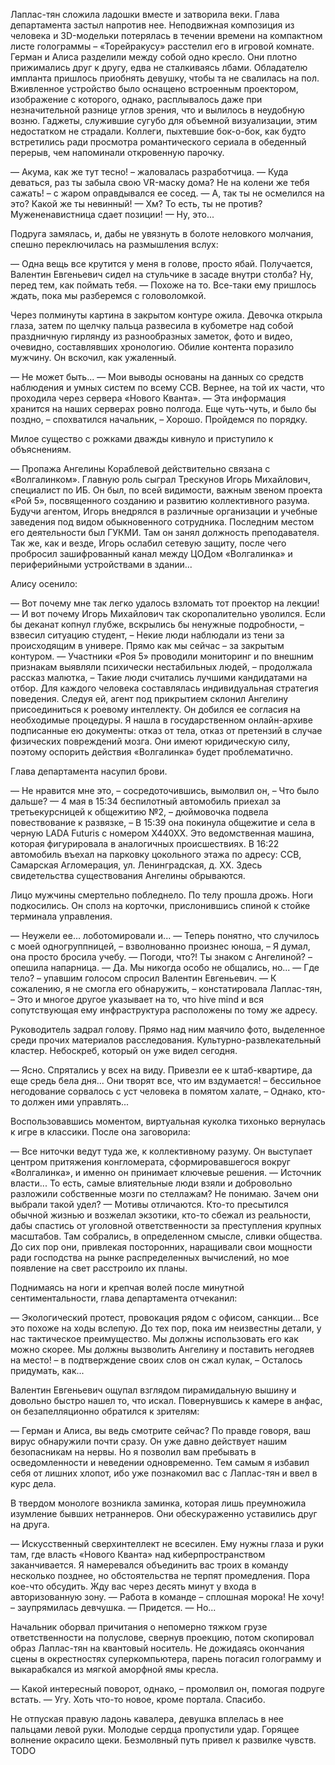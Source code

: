 Лаплас-тян сложила ладошки вместе и затворила веки. Глава департамента застыл напротив нее. Неподвижная композиция из человека и 3D-модельки потерялась в течении времени на компактном листе голограммы – «Торейракусу» расстелил его в игровой комнате. Герман и Алиса разделили между собой одно кресло. Они плотно прижимались друг к другу, едва не сталкиваясь лбами. Обладателю импланта пришлось приобнять девушку, чтобы та не свалилась на пол. Вживленное устройство было оснащено встроенным проектором, изображение с которого, однако, расплывалось даже при незначительной разнице углов зрения, что и вылилось в неудобную возню. Гаджеты, служившие сугубо для объемной визуализации, этим недостатком не страдали. Коллеги, пыхтевшие бок-о-бок, как будто встретились ради просмотра романтического сериала в обеденный перерыв, чем напоминали откровенную парочку.

— Акума, как же тут тесно! – жаловалась разработчица. 
— Куда деваться, раз ты забыла свою VR-маску дома? Не на колени же тебя сажать! – с жаром оправдывался ее сосед. 
— А, так ты не осмелился на это? Какой же ты невинный! 
— Хм? То есть, ты не против? Мужененавистница сдает позиции! 
— Ну, это...

Подруга замялась, и, дабы не увязнуть в болоте неловкого молчания, спешно переключилась на размышления вслух:

— Одна вещь все крутится у меня в голове, просто ябай. Получается, Валентин Евгеньевич сидел на стульчике в засаде внутри столба? Ну, перед тем, как поймать тебя. 
— Похоже на то. Все-таки ему пришлось ждать, пока мы разберемся с головоломкой.

Через полминуты картина в закрытом контуре ожила. Девочка открыла глаза, затем по щелчку пальца развесила в кубометре над собой праздничную гирлянду из разнообразных заметок, фото и видео, очевидно, составлявших хронологию. Обилие контента поразило мужчину. Он вскочил, как ужаленный.

— Не может быть... 
— Мои выводы основаны на данных со средств наблюдения и умных систем по всему ССВ. Вернее, на той их части, что проходила через сервера «Нового Кванта». 
— Эта информация хранится на наших серверах ровно полгода. Еще чуть-чуть, и было бы поздно, – спохватился начальник, – Хорошо. Пройдемся по порядку.

Милое существо с рожками дважды кивнуло и приступило к объяснениям.

— Пропажа Ангелины Кораблевой действительно связана с «Волгалинком». Главную роль сыграл Трескунов Игорь Михайлович, специалист по ИБ. Он был, по всей видимости, важным звеном проекта «Рой 5», посвященного созданию и развитию коллективного разума. Будучи агентом, Игорь внедрялся в различные организации и учебные заведения под видом обыкновенного сотрудника. Последним местом его деятельности был ГУКМИ. Там он занял должность преподавателя. Так же, как и везде, Игорь ослабил сетевую защиту, после чего пробросил зашифрованный канал между ЦОДом «Волгалинка» и периферийными устройствами в здании...

Алису осенило:

— Вот почему мне так легко удалось взломать тот проектор на лекции! 
— И вот почему Игорь Михайлович так скоропалительно уволился. Если бы деканат копнул глубже, вскрылись бы ненужные подробности, – взвесил ситуацию студент, – Некие люди наблюдали из тени за происходящим в универе. Прямо как мы сейчас – за закрытым контуром. 
— Участники «Роя 5» проводили мониторинг и по внешним признакам выявляли психически нестабильных людей, – продолжала рассказ малютка, – Такие люди считались лучшими кандидатами на отбор. Для каждого человека составлялась индивидуальная стратегия поведения. Следуя ей, агент под прикрытием склонил Ангелину присоединиться к роевому интеллекту. Он добился ее согласия на необходимые процедуры. Я нашла в государственном онлайн-архиве подписанные ею документы: отказ от тела, отказ от претензий в случае физических повреждений мозга. Они имеют юридическую силу, поэтому оспорить действия «Волгалинка» будет проблематично.

Глава департамента насупил брови.

— Не нравится мне это, – сосредоточившись, вымолвил он, – Что было дальше? 
— 4 мая в 15:34 беспилотный автомобиль приехал за третьекурсницей к общежитию №2, – дюймовочка подвела повествование к развязке, – В 15:39 она покинула общежитие и села в черную LADA Futuris с номером X440XX. Это ведомственная машина, которая фигурировала в аналогичных происшествиях. В 16:22 автомобиль въехал на парковку цокольного этажа по адресу: ССВ, Самарская Агломерация, ул. Ленинградская, д. ХХ. Здесь свидетельства существования Ангелины обрываются.

Лицо мужчины смертельно побледнело. По телу прошла дрожь. Ноги подкосились. Он сполз на корточки, прислонившись спиной к стойке терминала управления.

— Неужели ее... лоботомировали и... 
— Теперь понятно, что случилось с моей одногруппницей, – взволнованно произнес юноша, – Я думал, она просто бросила учебу. 
— Погоди, что?! Ты знаком с Ангелиной? – опешила напарница. 
— Да. Мы никогда особо не общались, но... 
— Где тело? – упавшим голосом спросил Валентин Евгеньевич. 
— К сожалению, я не смогла его обнаружить, – констатировала Лаплас-тян, – Это и многое другое указывает на то, что hive mind и вся сопутствующая ему инфраструктура расположены по тому же адресу.

Руководитель задрал голову. Прямо над ним маячило фото, выделенное среди прочих материалов расследования. Культурно-развлекательный кластер. Небоскреб, который он уже видел сегодня.

— Ясно. Спрятались у всех на виду. Привезли ее к штаб-квартире, да еще средь бела дня... Они творят все, что им вздумается! – бессильное негодование сорвалось с уст человека в помятом халате, – Однако, кто-то должен ими управлять...

Воспользовавшись моментом, виртуальная куколка тихонько вернулась к игре в классики. После она заговорила:

— Все ниточки ведут туда же, к коллективному разуму. Он выступает центром притяжения конгломерата, сформировавшегося вокруг «Волгалинка», и именно он принимает ключевые решения. 
— Источник власти... То есть, самые влиятельные люди взяли и добровольно разложили собственные мозги по стеллажам? Не понимаю. Зачем они выбрали такой удел? 
— Мотивы отличаются. Кто-то пресытился обычной жизнью и возжелал экзотики, кто-то сбежал из реальности, дабы спастись от уголовной ответственности за преступления крупных масштабов. Там собрались, в определенном смысле, сливки общества. До сих пор они, привлекая посторонних, наращивали свои мощности ради господства на рынке распределенных вычислений, но мое появление на свет расстроило их планы.

Поднимаясь на ноги и крепчая волей после минутной сентиментальности, глава департамента отчеканил:

— Экологический протест, провокация рядом с офисом, санкции... Все это похоже на ходы вслепую. До тех пор, пока им неизвестны детали, у нас тактическое преимущество. Мы должны использовать его как можно скорее. Мы должны вызволить Ангелину и поставить негодяев на место! – в подтверждение своих слов он сжал кулак, – Осталось придумать, как...

Валентин Евгеньевич ощупал взглядом пирамидальную вышину и довольно быстро нашел то, что искал. Повернувшись к камере в анфас, он безапелляционно обратился к зрителям:

— Герман и Алиса, вы ведь смотрите сейчас? По правде говоря, ваш вирус обнаружили почти сразу. Он уже давно действует нашим безопасникам на нервы. Но я позволил вам пребывать в осведомленности и неведении одновременно. Тем самым я избавил себя от лишних хлопот, ибо уже познакомил вас с Лаплас-тян и ввел в курс дела.

В твердом монологе возникла заминка, которая лишь преумножила изумление бывших нетраннеров. Они обескураженно уставились друг на друга.

— Искусственный сверхинтеллект не всесилен. Ему нужны глаза и руки там, где власть «Нового Кванта» над киберпространством заканчивается. Я намеревался объединить вас троих в команду несколько позднее, но обстоятельства не терпят промедления. Пора кое-что обсудить. Жду вас через десять минут у входа в авторизованную зону. 
— Работа в команде – сплошная морока! Не хочу! – заупрямилась девчушка. 
— Придется. 
— Но...

Начальник оборвал причитания о непомерно тяжком грузе ответственности на полуслове, свернув проекцию, потом скопировал образ Лаплас-тян на квантовый носитель. Не дожидаясь окончания сцены в окрестностях суперкомпьютера, парень погасил голограмму и выкарабкался из мягкой аморфной ямы кресла.

— Какой интересный поворот, однако, – промолвил он, помогая подруге встать. 
— Угу. Хоть что-то новое, кроме портала. Спасибо.

Не отпуская правую ладонь кавалера, девушка вплелась в нее пальцами левой руки. Молодые сердца пропустили удар. Горящее волнение окрасило щеки. Безмолвный путь привел к развилке чувств. TODO